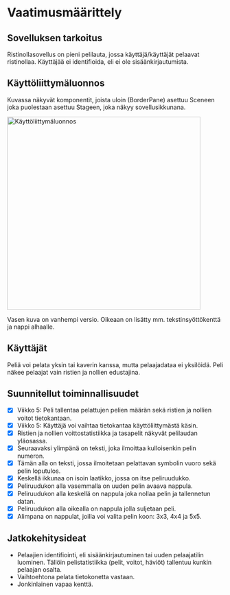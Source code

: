 # Vaatimusmäärittely

## Sovelluksen tarkoitus

Ristinollasovellus on pieni pelilauta, jossa käyttäjä/käyttäjät pelaavat ristinollaa.
Käyttäjää ei identifioida, eli ei ole sisäänkirjautumista.

## Käyttöliittymäluonnos

Kuvassa näkyvät komponentit, joista uloin (BorderPane) asettuu Sceneen joka puolestaan asettuu Stageen, joka näkyy sovellusikkunana.

<img src="https://user-images.githubusercontent.com/46410240/78943637-ed33e000-7ac4-11ea-9476-92e7fcb8d7e6.png" alt="Käyttöliittymäluonnos" width="450" >

Vasen kuva on vanhempi versio. Oikeaan on lisätty mm. tekstinsyöttökenttä ja nappi alhaalle.

## Käyttäjät

Peliä voi pelata yksin tai kaverin kanssa, mutta pelaajadataa ei yksilöidä.
Peli näkee pelaajat vain ristien ja nollien edustajina.

## Suunnitellut toiminnallisuudet

- [X] Viikko 5: Peli tallentaa pelattujen pelien määrän sekä ristien ja nollien voitot tietokantaan.
- [X] Viikko 5: Käyttäjä voi vaihtaa tietokantaa käyttöliittymästä käsin.
- [X] Ristien ja nollien voittostatistiikka ja tasapelit näkyvät pelilaudan yläosassa.
- [x] Seuraavaksi ylimpänä on teksti, joka ilmoittaa kulloisenkin pelin numeron.
- [x] Tämän alla on teksti, jossa ilmoitetaan pelattavan symbolin vuoro sekä pelin loputulos.
- [x] Keskellä ikkunaa on isoin laatikko, jossa on itse peliruudukko.
- [x] Peliruudukon alla vasemmalla on uuden pelin avaava nappula.
- [X] Peliruudukon alla keskellä on nappula joka nollaa pelin ja tallennetun datan.
- [x] Peliruudukon alla oikealla on nappula jolla suljetaan peli.
- [X] Alimpana on nappulat, joilla voi valita pelin koon: 3x3, 4x4 ja 5x5.

## Jatkokehitysideat

* Pelaajien identifiointi, eli sisäänkirjautuminen tai uuden pelaajatilin luominen.
Tällöin pelistatistiikka (pelit, voitot, häviöt) tallentuu kunkin pelaajan osalta.
* Vaihtoehtona pelata tietokonetta vastaan.
* Jonkinlainen vapaa kenttä.
